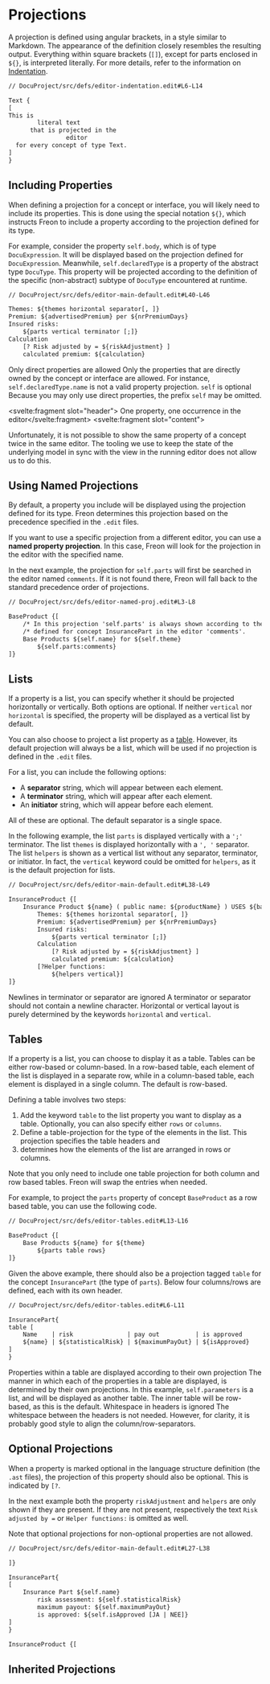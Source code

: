 <script>
    import Note from "$lib/notes/Note.svelte";
</script>

# Projections

A projection is defined using angular brackets, 
in a style similar to Markdown. The appearance of the definition 
closely resembles the resulting output. Everything within square 
brackets (`[]`), except for parts enclosed in `${}`, is interpreted 
literally. For more details, refer to the information 
on [Indentation](/Documentation/Defining_an_Editor/Indentation).

```txt
// DocuProject/src/defs/editor-indentation.edit#L6-L14

Text {
[
This is
        literal text
      that is projected in the
                editor
  for every concept of type Text.
]
}
```

## Including Properties

When defining a projection for a concept or interface, you will likely need 
to include its properties. This is done using the special notation `${}`, which 
instructs Freon to include a property according to the projection defined for its type.

For example, consider the property `self.body`, which is of type `DocuExpression`. It 
will be displayed based on the projection defined for `DocuExpression`. 
Meanwhile, `self.declaredType` is a property of the abstract type `DocuType`. 
This property will be projected according to the definition of 
the specific (non-abstract) subtype of `DocuType` encountered at runtime.

```txt
// DocuProject/src/defs/editor-main-default.edit#L40-L46

Themes: ${themes horizontal separator[, ]}
Premium: ${advertisedPremium} per ${nrPremiumDays}
Insured risks:
    ${parts vertical terminator [;]}
Calculation
    [? Risk adjusted by = ${riskAdjustment} ]
    calculated premium: ${calculation}
```

<Note>
<svelte:fragment slot="header">Only direct properties are allowed</svelte:fragment>
<svelte:fragment slot="content">
Only the properties that are directly owned by the concept or interface are allowed. For instance,
<code>self.declaredType.name</code> is not a valid property projection. 
</svelte:fragment>
</Note>

<Note>
<svelte:fragment slot="header"><code>self</code> is optional</svelte:fragment>
<svelte:fragment slot="content">
Because you may only use direct properties, the prefix <code>self</code> may be omitted. 
</svelte:fragment>
</Note>

<Note><svelte:fragment slot="header"> One property, one occurrence in the editor</svelte:fragment>
<svelte:fragment slot="content">
<p>Unfortunately, it is not possible to show the same property of a concept twice in the same editor.
The tooling we use to keep the state of the underlying model in sync with the view in the running editor
does not allow us to do this.</p>
</svelte:fragment></Note>

## Using Named Projections

By default, a property you include will be displayed using the projection 
defined for its type. Freon determines this projection based on the 
precedence specified in the `.edit` files.

If you want to use a specific projection from a different editor,
you can use a **named property projection**. In this case, Freon 
will look for the projection in the editor with the specified name.

In the next example, the projection for `self.parts` will first be searched 
in the editor named `comments`. If it is not found there, 
Freon will fall back to the standard precedence order of projections.

```txt
// DocuProject/src/defs/editor-named-proj.edit#L3-L8

BaseProduct {[
    /* In this projection 'self.parts' is always shown according to the projection */
    /* defined for concept InsurancePart in the editor 'comments'.                 */
    Base Products ${self.name} for ${self.theme}
        ${self.parts:comments}
]}
```

## Lists

If a property is a list, you can specify whether it should be projected 
horizontally or vertically. Both options are optional. If 
neither `vertical` nor `horizontal` is specified, the property 
will be displayed as a vertical list by default.

You can also choose to project a list property 
as a [table](/Documentation/Defining_an_Editor/Projections#tables-4). 
However, its default projection will always be a list, which 
will be used if no projection is defined in the `.edit` files.

For a list, you can include the following options:

- A **separator** string, which will appear between each element.
- A **terminator** string, which will appear after each element.
- An **initiator** string, which will appear before each element.

All of these are optional. The default separator is a single space.

In the following example, the list `parts` is displayed vertically 
with a `';'` terminator. The list `themes` is displayed horizontally 
with a `', '` separator. The list `helpers` is shown as a vertical 
list without any separator, terminator, or initiator. In fact, 
the `vertical` keyword could be omitted for `helpers`, as it is the 
default projection for lists.

```txt
// DocuProject/src/defs/editor-main-default.edit#L38-L49

InsuranceProduct {[
    Insurance Product ${name} ( public name: ${productName} ) USES ${basedOn horizontal separator[, ]}
        Themes: ${themes horizontal separator[, ]}
        Premium: ${advertisedPremium} per ${nrPremiumDays}
        Insured risks:
            ${parts vertical terminator [;]}
        Calculation
            [? Risk adjusted by = ${riskAdjustment} ]
            calculated premium: ${calculation}
        [?Helper functions:
            ${helpers vertical}]
]}
```

<Note>
<svelte:fragment slot="header">Newlines in terminator or separator are ignored</svelte:fragment>
<svelte:fragment slot="content">
A terminator or separator should not contain a newline character. Horizontal or vertical layout is
purely determined by the keywords <code>horizontal</code> and <code>vertical</code>.
</svelte:fragment>
</Note>

## Tables

If a property is a list, you can choose to display it as a table. 
Tables can be either row-based or column-based. In a row-based table, 
each element of the list is displayed in a separate row, while 
in a column-based table, each element is displayed in a single 
column. The default is row-based.

Defining a table involves two steps:

1. Add the keyword `table` to the list property you want to 
display as a table. Optionally, you can also specify either `rows` or `columns`.
2. Define a table-projection for the type of the elements 
in the list. This projection specifies the table headers and 
3. determines how the elements of the list are arranged in rows or columns.

<Note>
<svelte:fragment slot="content">
Note that you only need to include one
table projection for both column and row based tables. Freon will swap the entries when needed.
</svelte:fragment>
</Note>

For example, to project the `parts` property of concept `BaseProduct` as a row based table, 
you can use the following code.

```txt
// DocuProject/src/defs/editor-tables.edit#L13-L16

BaseProduct {[
    Base Products ${name} for ${theme}
        ${parts table rows}
]}
```

Given the above example, there should also be a projection tagged `table` for the 
concept `InsurancePart` (the type of `parts`).
Below four columns/rows are defined, each with its own header.

```txt
// DocuProject/src/defs/editor-tables.edit#L6-L11

InsurancePart{
table [
    Name    | risk               | pay out          | is approved
    ${name} | ${statisticalRisk} | ${maximumPayOut} | ${isApproved}
]
}
```

[//]: # (todo the text in the following note is not inaccordance with the example)

<Note>
<svelte:fragment slot="header">Properties within a table are displayed according to their own projection</svelte:fragment>
<svelte:fragment slot="content">
The manner in which each of the properties in a table are displayed, is determined
by their own projections. In this example, <code>self.parameters</code> is a list, and will be displayed as another table.
The inner table will be row-based, as this is the default.
</svelte:fragment>
</Note>

<Note>
<svelte:fragment slot="header">Whitespace in headers is ignored</svelte:fragment>
<svelte:fragment slot="content">
The whitespace between the headers is not needed. However, for clarity, it is probably
good style to align the column/row-separators.
</svelte:fragment>
</Note>

## Optional Projections

When a property is marked optional in the language structure definition (the `.ast` files), the projection
of this property should also be optional. This is indicated by `[?`.

In the next example both the property `riskAdjustment` and `helpers` are only shown if they are present.
If they are not present, respectively the text `Risk adjusted by =` or `Helper functions:` is omitted as well.

Note that optional projections for non-optional properties are not allowed.

```txt
// DocuProject/src/defs/editor-main-default.edit#L27-L38

]}

InsurancePart{
[
    Insurance Part ${self.name}
        risk assessment: ${self.statisticalRisk}
        maximum payout: ${self.maximumPayOut}
        is approved: ${self.isApproved [JA | NEE]}
]
}

InsuranceProduct {[
```

## Inherited Projections

[//]: # (todo add content for Inherited Projections)
